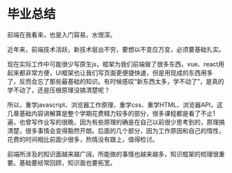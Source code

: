 # 毕业总结

前端在我看来，也是入门容易，水很深。

近年来，前端技术活跃，新技术层出不穷，要想以不变应万变，必须要基础扎实。

现在实际工作中可能很少写原生js，框架为我们前端做了很多东西，vue、react用起来都非常方便，UI框架也让我们写页面更便捷快速，但是用现成的东西用多了，反而会忘了那些最基础的知识。有时候感叹“新东西太多，学不动了”，是真的学不动了，还是压根原理没搞清楚呢？

所以，重学javascript、浏览器工作原理、重学css、重学HTML、浏览器API，这几章基础内容讲解算是整个学期花费精力较多的部分，很多课程都是看了不止1遍，也曾写作业写的很晚，因为有些原理的确是在自己以前很少思考到的，原理搞清楚，很多事情会变得豁然开朗。后面的几个部分，因为工作原因和自己的惰性，花费的时间相比前面少很多，热情没有跟上，值得检讨。

前端所涉及的知识面越来越广阔，所能做的事情也越来越多，知识框架的梳理很重要。基础要经常回顾，知识面也要拓宽。

